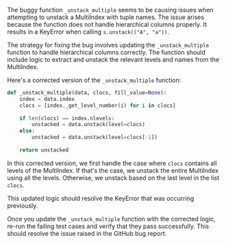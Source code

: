 The buggy function `_unstack_multiple` seems to be causing issues when attempting to unstack a MultiIndex with tuple names. The issue arises because the function does not handle hierarchical columns properly. It results in a KeyError when calling `s.unstack(("A", "a"))`.

The strategy for fixing the bug involves updating the `_unstack_multiple` function to handle hierarchical columns correctly. The function should include logic to extract and unstack the relevant levels and names from the MultiIndex.

Here's a corrected version of the `_unstack_multiple` function:

```python
def _unstack_multiple(data, clocs, fill_value=None):
    index = data.index
    clocs = [index._get_level_number(i) for i in clocs]
    
    if len(clocs) == index.nlevels:
        unstacked = data.unstack(level=clocs)
    else:
        unstacked = data.unstack(level=clocs[-1])
        
    return unstacked
```

In this corrected version, we first handle the case where `clocs` contains all levels of the MultiIndex. If that's the case, we unstack the entire MultiIndex using all the levels. Otherwise, we unstack based on the last level in the list `clocs`.

This updated logic should resolve the KeyError that was occurring previously.

Once you update the `_unstack_multiple` function with the corrected logic, re-run the failing test cases and verify that they pass successfully. This should resolve the issue raised in the GitHub bug report.